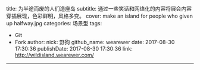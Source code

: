 title: 为半途而废的人们造座岛
subtitle: 通过一些笑话和网络化的内容将展会内容穿插展现，色彩鲜明，风格多变。
cover: make an island for people who given up halfway.jpg
categories: 场景型
tags:
  - Git
  - Fork
author:
  nick: 野狗
  github_name: wearewer
date: 2017-08-30 17:30:36
publishDate: 2017-08-30 17:30:36
link: http://wildisland.wearewer.com/
---
